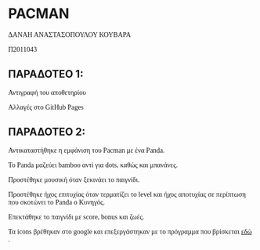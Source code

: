 <h1><b>PACMAN</b></h1>
<p style="font-family: verdana"> ΔΑΝΑΗ ΑΝΑΣΤΑΣΟΠΟΥΛΟΥ ΚΟΥΒΑΡΑ</p>
<p style="font-family: verdana">Π2011043</p>
<p style="font-family: verdana"></p>


<h2><b> ΠΑΡΑΔΟΤΕΟ 1:</b></h2>
<p style="font-family: verdana">Αντιγραφή του αποθετηρίου</p>
<p style="font-family: verdana">Αλλαγές στο GitHub Pages</p>

<h2><b> ΠΑΡΑΔΟΤΕΟ 2:</b></h2>
<p style="font-family: verdana"> Αντικαταστήθηκε η εμφάνιση του Pacman με ένα Panda. </p>
<p style="font-family: verdana"> Το Panda μαζεύει bamboo αντί για dots, καθώς και μπανάνες.</p>
<p style="font-family: verdana"> Προστέθηκε μουσική όταν ξεκινάει το παιγνίδι.</p>
<p style="font-family: verdana"> Προστέθηκε ήχος επιτυχίας όταν τερματίζει το level και ήχος αποτυχίας σε περίπτωση που σκοτώνει το Panda o Κυνηγός. </p>
<p style="font-family: verdana"> Επεκτάθηκε το παιγνίδι με score, bonus και ζωές.</p>
<p style="font-family: verdana"> Τα icons βρέθηκαν στο google και επεξεργάστηκαν με το πρόγραμμα που βρίσκεται <a href="http://resizeimage.net/"> εδώ</a> . </p>
